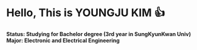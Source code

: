 <h1> Hello, This is YOUNGJU KIM 👍 </h1>

<h4>
  Status: Studying for Bachelor degree (3rd year in SungKyunKwan Univ)
  <br/>  
  Major: Electronic and Electrical Engineering
</h4>

